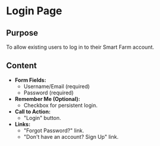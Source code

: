 # Login Page

## Purpose
To allow existing users to log in to their Smart Farm account.

## Content
- **Form Fields:**
    - Username/Email (required)
    - Password (required)
- **Remember Me (Optional):**
    - Checkbox for persistent login.
- **Call to Action:**
    - "Login" button.
- **Links:**
    - "Forgot Password?" link.
    - "Don't have an account? Sign Up" link.
